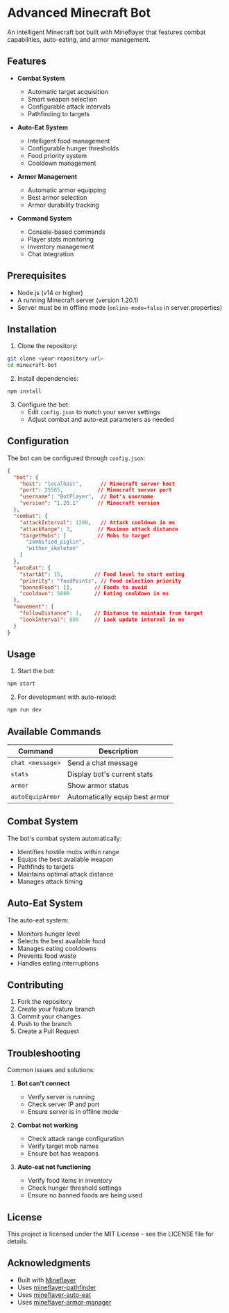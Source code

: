 # Advanced Minecraft Bot

An intelligent Minecraft bot built with Mineflayer that features combat capabilities, auto-eating, and armor management.

## Features

- **Combat System**
  - Automatic target acquisition
  - Smart weapon selection
  - Configurable attack intervals
  - Pathfinding to targets

- **Auto-Eat System**
  - Intelligent food management
  - Configurable hunger thresholds
  - Food priority system
  - Cooldown management

- **Armor Management**
  - Automatic armor equipping
  - Best armor selection
  - Armor durability tracking

- **Command System**
  - Console-based commands
  - Player stats monitoring
  - Inventory management
  - Chat integration

## Prerequisites

- Node.js (v14 or higher)
- A running Minecraft server (version 1.20.1)
- Server must be in offline mode (`online-mode=false` in server.properties)

## Installation

1. Clone the repository:
```bash
git clone <your-repository-url>
cd minecraft-bot
```

2. Install dependencies:
```bash
npm install
```

3. Configure the bot:
   - Edit `config.json` to match your server settings
   - Adjust combat and auto-eat parameters as needed

## Configuration

The bot can be configured through `config.json`:

```json
{
  "bot": {
    "host": "localhost",      // Minecraft server host
    "port": 25565,           // Minecraft server port
    "username": "BotPlayer",  // Bot's username
    "version": "1.20.1"      // Minecraft version
  },
  "combat": {
    "attackInterval": 1200,   // Attack cooldown in ms
    "attackRange": 3,        // Maximum attack distance
    "targetMobs": [          // Mobs to target
      "zombified_piglin",
      "wither_skeleton"
    ]
  },
  "autoEat": {
    "startAt": 15,          // Food level to start eating
    "priority": "foodPoints", // Food selection priority
    "bannedFood": [],       // Foods to avoid
    "cooldown": 5000        // Eating cooldown in ms
  },
  "movement": {
    "followDistance": 1,    // Distance to maintain from target
    "lookInterval": 800     // Look update interval in ms
  }
}
```

## Usage

1. Start the bot:
```bash
npm start
```

2. For development with auto-reload:
```bash
npm run dev
```

## Available Commands

| Command | Description |
|---------|-------------|
| `chat <message>` | Send a chat message |
| `stats` | Display bot's current stats |
| `armor` | Show armor status |
| `autoEquipArmor` | Automatically equip best armor |

## Combat System

The bot's combat system automatically:
- Identifies hostile mobs within range
- Equips the best available weapon
- Pathfinds to targets
- Maintains optimal attack distance
- Manages attack timing

## Auto-Eat System

The auto-eat system:
- Monitors hunger level
- Selects the best available food
- Manages eating cooldowns
- Prevents food waste
- Handles eating interruptions

## Contributing

1. Fork the repository
2. Create your feature branch
3. Commit your changes
4. Push to the branch
5. Create a Pull Request

## Troubleshooting

Common issues and solutions:

1. **Bot can't connect**
   - Verify server is running
   - Check server IP and port
   - Ensure server is in offline mode

2. **Combat not working**
   - Check attack range configuration
   - Verify target mob names
   - Ensure bot has weapons

3. **Auto-eat not functioning**
   - Verify food items in inventory
   - Check hunger threshold settings
   - Ensure no banned foods are being used

## License

This project is licensed under the MIT License - see the LICENSE file for details.

## Acknowledgments

- Built with [Mineflayer](https://github.com/PrismarineJS/mineflayer)
- Uses [mineflayer-pathfinder](https://github.com/PrismarineJS/mineflayer-pathfinder)
- Uses [mineflayer-auto-eat](https://github.com/LINKdiscordd/mineflayer-auto-eat)
- Uses [mineflayer-armor-manager](https://github.com/PrismarineJS/mineflayer-armor-manager)